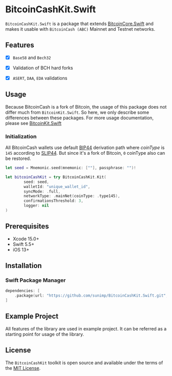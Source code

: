 # BitcoinCashKit.Swift

`BitcoinCashKit.Swift` is a package that extends [BitcoinCore.Swift](https://github.com/sunimp/BitcoinCore.Swift) and makes it usable with `BitcoinCash (ABC)` Mainnet and Testnet networks. 

## Features

- [x] `Base58` and `Bech32`
- [x] Validation of BCH hard forks
- [x] `ASERT`, `DAA`, `EDA` validations


## Usage

Because BitcoinCash is a fork of Bitcoin, the usage of this package does not differ much from `BitcoinKit.Swift`. So here, we only describe some differences between these packages. For more usage documentation, please see [BitcoinKit.Swift](https://github.com/sunimp/BitcoinKit.Swift)

### Initialization

All BitcoinCash wallets use default [BIP44](https://github.com/bitcoin/bips/blob/master/bip-0044.mediawiki) derivation path where *coinType* is `145` according to [SLIP44](https://github.com/satoshilabs/slips/blob/master/slip-0044.md). But since it's a fork of Bitcoin, `0` coinType also can be restored.

```swift
let seed = Mnemonic.seed(mnemonic: [""], passphrase: "")!

let bitcoinCashKit = try BitcoinCashKit.Kit(
        seed: seed,
        walletId: "unique_wallet_id",
        syncMode: .full,
        networkType: .mainNet(coinType: .type145),
        confirmationsThreshold: 3,
        logger: nil
)
```
## Prerequisites

* Xcode 15.0+
* Swift 5.5+
* iOS 13+

## Installation

### Swift Package Manager

```swift
dependencies: [
    .package(url: "https://github.com/sunimp/BitcoinCashKit.Swift.git", .upToNextMajor(from: "3.1.0"))
]
```

## Example Project

All features of the library are used in example project. It can be referred as a starting point for usage of the library.

## License

The `BitcoinCashKit` toolkit is open source and available under the terms of the [MIT License](https://github.com/sunimp/BitcoinCashKit.Swift/blob/master/LICENSE).

